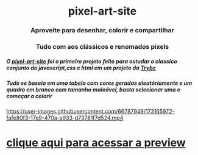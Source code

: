 <h1 align=center>pixel-art-site</h1>
<h3 align=center >Aproveite para desenhar, colorir e compartilhar</h3>
<h3 align=center >Tudo com aos clássicos e renomados pixels</h3>
<h5>O <a href="https://luisarthurrodriguesdasilva.github.io/pixel-art-site/">pixel-art-site</a> foi o primeiro projeto feito para estudar o classico conjunto do javascript,css e html em um projeto da <a href="https://github.com/betrybe">Trybe</a></h5>
<h5>Tudo se baseia em uma tabela com cores geradas aleatóriamente e um quadro em branco com tamanho maleável, basta selecionar uma e começar a colorir</h5>



https://user-images.githubusercontent.com/66787949/173165972-fafe80f3-17e9-470a-a933-d73781f7d524.mp4



<h1><a href="https://luisarthurrodriguesdasilva.github.io/pixel-art-site/" target="_blank"> clique aqui para acessar a preview</a></h1>
